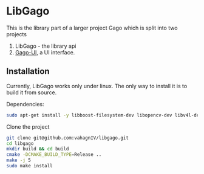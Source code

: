 # LibGago

This is the library part of a larger project Gago which is split into two projects 

 1. LibGago - the library api 
 2. [Gago-UI](https://github.com/vahagnIV/gago-ui), a UI interface.
 
## Installation

Currently, LibGago works only under linux. The only way to install it is to build it from source. 

Dependencies:

```bash
sudo apt-get install -y libboost-filesystem-dev libopencv-dev libv4l-dev
```

Clone the project

```bash
git clone git@github.com:vahagnIV/libgago.git
cd libgago
mkdir build && cd build
cmake -DCMAKE_BUILD_TYPE=Release ..
make -j 5
sudo make install
```

